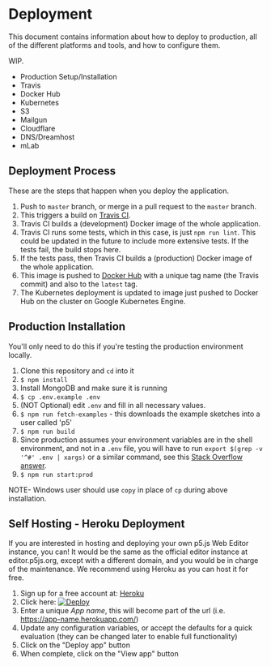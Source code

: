 # Deployment

This document contains information about how to deploy to production, all of the different platforms and tools, and how to configure them.

WIP.
* Production Setup/Installation
* Travis
* Docker Hub
* Kubernetes
* S3
* Mailgun
* Cloudflare
* DNS/Dreamhost
* mLab

## Deployment Process

These are the steps that happen when you deploy the application.

1. Push to `master` branch, or merge in a pull request to the `master` branch.
2. This triggers a build on [Travis CI](https://travis-ci.org/processing/p5.js-web-editor).
3. Travis CI builds a (development) Docker image of the whole application.
4. Travis CI runs some tests, which in this case, is just `npm run lint`. This could be updated in the future to include more extensive tests. If the tests fail, the build stops here.
5. If the tests pass, then Travis CI builds a (production) Docker image of the whole application.
6. This image is pushed to [Docker Hub](https://hub.docker.com/r/catarak/p5.js-web-editor/) with a unique tag name (the Travis commit) and also to the `latest` tag.
7. The Kubernetes deployment is updated to image just pushed to Docker Hub on the cluster on Google Kubernetes Engine.

## Production Installation

You'll only need to do this if you're testing the production environment locally.

1. Clone this repository and `cd` into it
2. `$ npm install`
3. Install MongoDB and make sure it is running
4. `$ cp .env.example .env`
5. (NOT Optional) edit `.env` and fill in all necessary values.
6. `$ npm run fetch-examples` - this downloads the example sketches into a user called 'p5'
7. `$ npm run build`
8. Since production assumes your environment variables are in the shell environment, and not in a `.env` file, you will have to run `export $(grep -v '^#' .env | xargs)` or a similar command, see this [Stack Overflow answer](https://stackoverflow.com/a/20909045/4086967).
9. `$ npm run start:prod`

NOTE- Windows user should use `copy` in place of `cp` during above installation.

## Self Hosting - Heroku Deployment

If you are interested in hosting and deploying your own p5.js Web Editor instance, you can! It would be the same as the official editor instance at editor.p5js.org, except with a different domain, and you would be in charge of the maintenance. We recommend using Heroku as you can host it for free.

1. Sign up for a free account at: [Heroku](https://www.heroku.com/)
2. Click here: [![Deploy](https://www.herokucdn.com/deploy/button.svg)](https://heroku.com/deploy?template=https://github.com/processing/p5.js-web-editor/tree/master)
3. Enter a unique *App name*, this will become part of the url (i.e. https://app-name.herokuapp.com/)
4. Update any configuration variables, or accept the defaults for a quick evaluation (they can be changed later to enable full functionality)
5. Click on the "Deploy app" button
6. When complete, click on the "View app" button
